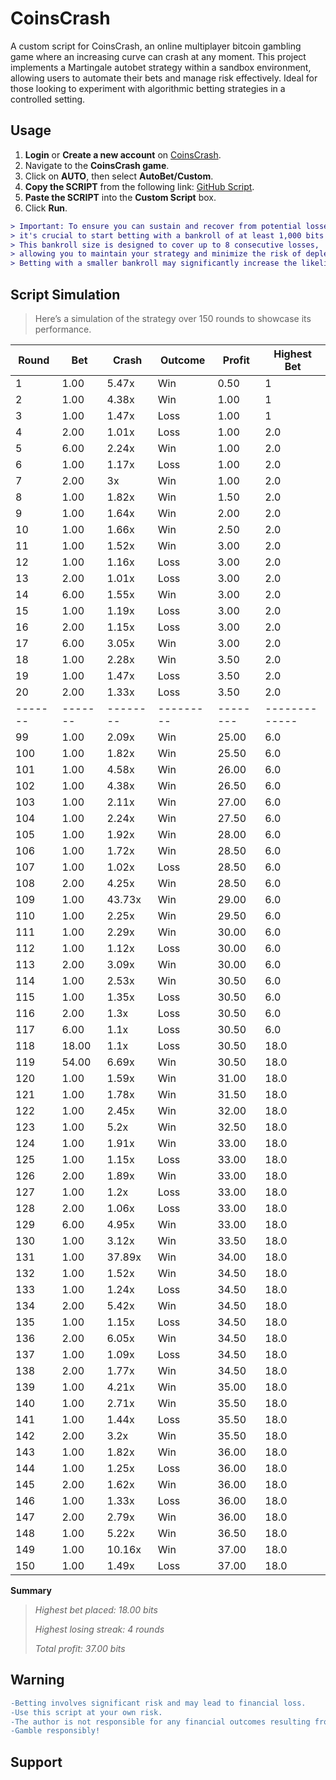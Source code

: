 # CoinsCrash
A custom script for CoinsCrash, an online multiplayer bitcoin gambling game where an increasing curve can crash at any moment. This project implements a Martingale autobet strategy within a sandbox environment, allowing users to automate their bets and manage risk effectively. 
Ideal for those looking to experiment with algorithmic betting strategies in a controlled setting.

## Usage

1. **Login** or **Create a new account** on [CoinsCrash](https://CoinsCrash.com/register/Engineboy17).
2. Navigate to the **CoinsCrash game**.
3. Click on **AUTO**, then select **AutoBet/Custom**.
4. **Copy the SCRIPT** from the following link: [GitHub Script](https://github.com/samuelbol/CoinsCrash/main/SCRIPT/).
5. **Paste the SCRIPT** into the **Custom Script** box.
6. Click **Run**.

```diff
> Important: To ensure you can sustain and recover from potential losses,
> it's crucial to start betting with a bankroll of at least 1,000 bits when your initial bet is set at 1 bit.
> This bankroll size is designed to cover up to 8 consecutive losses,
> allowing you to maintain your strategy and minimize the risk of depleting your funds prematurely.
> Betting with a smaller bankroll may significantly increase the likelihood of loss, especially during extended losing streaks. Always bet responsibly and within your means.
```

## Script Simulation
> Here’s a simulation of the strategy over 150 rounds to showcase its performance.

| Round |  Bet  | Crash  | Outcome | Profit | Highest Bet |
|-------|-------|--------|---------|--------|-------------|
|   1   | 1.00  | 5.47x  |   Win   |  0.50  |      1      |
|   2   | 1.00  | 4.38x  |   Win   |  1.00  |      1      |
|   3   | 1.00  | 1.47x  |  Loss   |  1.00  |      1      |
|   4   | 2.00  | 1.01x  |  Loss   |  1.00  |     2.0     |
|   5   | 6.00  | 2.24x  |   Win   |  1.00  |     2.0     |
|   6   | 1.00  | 1.17x  |  Loss   |  1.00  |     2.0     |
|   7   | 2.00  |   3x   |   Win   |  1.00  |     2.0     |
|   8   | 1.00  | 1.82x  |   Win   |  1.50  |     2.0     |
|   9   | 1.00  | 1.64x  |   Win   |  2.00  |     2.0     |
|  10   | 1.00  | 1.66x  |   Win   |  2.50  |     2.0     |
|  11   | 1.00  | 1.52x  |   Win   |  3.00  |     2.0     |
|  12   | 1.00  | 1.16x  |  Loss   |  3.00  |     2.0     |
|  13   | 2.00  | 1.01x  |  Loss   |  3.00  |     2.0     |
|  14   | 6.00  | 1.55x  |   Win   |  3.00  |     2.0     |
|  15   | 1.00  | 1.19x  |  Loss   |  3.00  |     2.0     |
|  16   | 2.00  | 1.15x  |  Loss   |  3.00  |     2.0     |
|  17   | 6.00  | 3.05x  |   Win   |  3.00  |     2.0     |
|  18   | 1.00  | 2.28x  |   Win   |  3.50  |     2.0     |
|  19   | 1.00  | 1.47x  |  Loss   |  3.50  |     2.0     |
|  20   | 2.00  | 1.33x  |  Loss   |  3.50  |     2.0     |
|-------|-------|--------|---------|--------|-------------|
|  99   | 1.00  | 2.09x  |   Win   | 25.00  |     6.0     |
|  100  | 1.00  | 1.82x  |   Win   | 25.50  |     6.0     |
|  101  | 1.00  | 4.58x  |   Win   | 26.00  |     6.0     |
|  102  | 1.00  | 4.38x  |   Win   | 26.50  |     6.0     |
|  103  | 1.00  | 2.11x  |   Win   | 27.00  |     6.0     |
|  104  | 1.00  | 2.24x  |   Win   | 27.50  |     6.0     |
|  105  | 1.00  | 1.92x  |   Win   | 28.00  |     6.0     |
|  106  | 1.00  | 1.72x  |   Win   | 28.50  |     6.0     |
|  107  | 1.00  | 1.02x  |  Loss   | 28.50  |     6.0     |
|  108  | 2.00  | 4.25x  |   Win   | 28.50  |     6.0     |
|  109  | 1.00  | 43.73x |   Win   | 29.00  |     6.0     |
|  110  | 1.00  | 2.25x  |   Win   | 29.50  |     6.0     |
|  111  | 1.00  | 2.29x  |   Win   | 30.00  |     6.0     |
|  112  | 1.00  | 1.12x  |  Loss   | 30.00  |     6.0     |
|  113  | 2.00  | 3.09x  |   Win   | 30.00  |     6.0     |
|  114  | 1.00  | 2.53x  |   Win   | 30.50  |     6.0     |
|  115  | 1.00  | 1.35x  |  Loss   | 30.50  |     6.0     |
|  116  | 2.00  |  1.3x  |  Loss   | 30.50  |     6.0     |
|  117  | 6.00  |  1.1x  |  Loss   | 30.50  |     6.0     |
|  118  | 18.00 |  1.1x  |  Loss   | 30.50  |    18.0     |
|  119  | 54.00 | 6.69x  |   Win   | 30.50  |    18.0     |
|  120  | 1.00  | 1.59x  |   Win   | 31.00  |    18.0     |
|  121  | 1.00  | 1.78x  |   Win   | 31.50  |    18.0     |
|  122  | 1.00  | 2.45x  |   Win   | 32.00  |    18.0     |
|  123  | 1.00  |  5.2x  |   Win   | 32.50  |    18.0     |
|  124  | 1.00  | 1.91x  |   Win   | 33.00  |    18.0     |
|  125  | 1.00  | 1.15x  |  Loss   | 33.00  |    18.0     |
|  126  | 2.00  | 1.89x  |   Win   | 33.00  |    18.0     |
|  127  | 1.00  |  1.2x  |  Loss   | 33.00  |    18.0     |
|  128  | 2.00  | 1.06x  |  Loss   | 33.00  |    18.0     |
|  129  | 6.00  | 4.95x  |   Win   | 33.00  |    18.0     |
|  130  | 1.00  | 3.12x  |   Win   | 33.50  |    18.0     |
|  131  | 1.00  | 37.89x |   Win   | 34.00  |    18.0     |
|  132  | 1.00  | 1.52x  |   Win   | 34.50  |    18.0     |
|  133  | 1.00  | 1.24x  |  Loss   | 34.50  |    18.0     |
|  134  | 2.00  | 5.42x  |   Win   | 34.50  |    18.0     |
|  135  | 1.00  | 1.15x  |  Loss   | 34.50  |    18.0     |
|  136  | 2.00  | 6.05x  |   Win   | 34.50  |    18.0     |
|  137  | 1.00  | 1.09x  |  Loss   | 34.50  |    18.0     |
|  138  | 2.00  | 1.77x  |   Win   | 34.50  |    18.0     |
|  139  | 1.00  | 4.21x  |   Win   | 35.00  |    18.0     |
|  140  | 1.00  | 2.71x  |   Win   | 35.50  |    18.0     |
|  141  | 1.00  | 1.44x  |  Loss   | 35.50  |    18.0     |
|  142  | 2.00  |  3.2x  |   Win   | 35.50  |    18.0     |
|  143  | 1.00  | 1.82x  |   Win   | 36.00  |    18.0     |
|  144  | 1.00  | 1.25x  |  Loss   | 36.00  |    18.0     |
|  145  | 2.00  | 1.62x  |   Win   | 36.00  |    18.0     |
|  146  | 1.00  | 1.33x  |  Loss   | 36.00  |    18.0     |
|  147  | 2.00  | 2.79x  |   Win   | 36.00  |    18.0     |
|  148  | 1.00  | 5.22x  |   Win   | 36.50  |    18.0     |
|  149  | 1.00  | 10.16x |   Win   | 37.00  |    18.0     |
|  150  | 1.00  | 1.49x  |  Loss   | 37.00  |    18.0     |


**Summary**

> _Highest bet placed: 18.00 bits_
> 
> _Highest losing streak: 4 rounds_
> 
> _Total profit: 37.00 bits_


## Warning

```diff
-Betting involves significant risk and may lead to financial loss.
-Use this script at your own risk.
-The author is not responsible for any financial outcomes resulting from the use of this software.
-Gamble responsibly!
```

## Support
